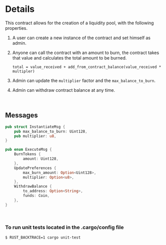# Details

This contract allows for the creation of a liquidity pool, with the following properties.

1. A user can create a new instance of the contract and set himself as admin.

2. Anyone can call the contract with an amount to burn, the contract takes that value and calculates 
   the total amount to be burned.

   ```
   total = value_received + add_from_contract_balance(value_received * multipler)
   ```

3. Admin can update the `multiplier` factor and the `max_balance_to_burn`.

4. Admin can withdraw contract balance at any time.

&nbsp;

## Messages

```rust
pub struct InstantiateMsg {
    pub max_balance_to_burn: Uint128,
    pub multiplier: u8,
}

pub enum ExecuteMsg {
    BurnTokens {
        amount: Uint128,
    },
    UpdatePreferences {
        max_burn_amount: Option<Uint128>,
        multiplier: Option<u8>,
    },
    WithdrawBalance {
        to_address: Option<String>,
        funds: Coin,
    },
}
```

&nbsp;

### To run unit tests located in the .cargo/config file

`$ RUST_BACKTRACE=1 cargo unit-test`

 &nbsp;
